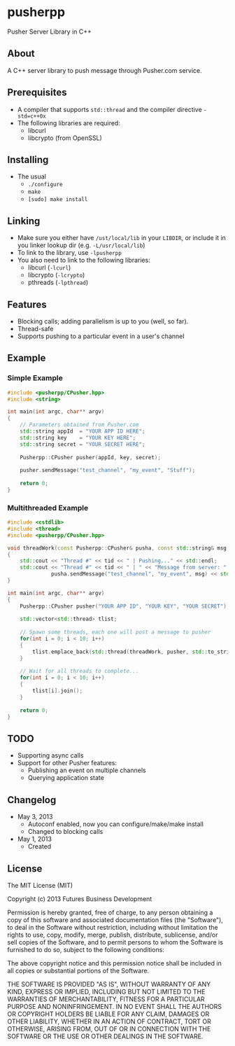 pusherpp
=========

Pusher Server Library in C++

About
-----
A C++ server library to push message through Pusher.com service.

Prerequisites
-------------
+ A compiler that supports `std::thread` and the compiler directive `-std=c++0x`
+ The following libraries are required:
	- libcurl
	- libcrypto (from OpenSSL)

Installing
----------
+ The usual
	- `./configure`
	- `make`
	- `[sudo] make install`

Linking
-------
+ Make sure you either have `/ust/local/lib` in your `LIBDIR`, or include it in you linker lookup dir (e.g. `-L/usr/local/lib`)
+ To link to the library, use `-lpusherpp`
+ You also need to link to the following libraries:
	- libcurl (`-lcurl`)
	- libcrypto (`-lcrypto`)
	- pthreads (`-lpthread`)

Features
--------
+ Blocking calls; adding parallelism is up to you (well, so far).
+ Thread-safe
+ Supports pushing to a particular event in a user's channel

Example
-------
### Simple Example
```C++
#include <pusherpp/CPusher.hpp>
#include <string>

int main(int argc, char** argv)
{
	// Parameters obtained from Pusher.com
	std::string appId  = "YOUR APP ID HERE";
	std::string key    = "YOUR KEY HERE";
	std::string secret = "YOUR SECRET HERE";
	
	Pusherpp::CPusher pusher(appId, key, secret);
	
	pusher.sendMessage("test_channel", "my_event", "Stuff");
	
	return 0;
}
```

### Multithreaded Example
```C++
#include <cstdlib>
#include <thread>
#include <pusherpp/CPusher.hpp>

void threadWork(const Pusherpp::CPusher& pusha, const std::string& msg, int tid)
{
	std::cout << "Thread #" << tid << " | Pushing..." << std::endl;
	std::cout << "Thread #" << tid << " | " << "Message from server: " <<
			  pusha.sendMessage("test_channel", "my_event", msg) << std::endl;
}

int main(int argc, char** argv) 
{
	Pusherpp::CPusher pusher("YOUR APP ID", "YOUR KEY", "YOUR SECRET");
	
	std::vector<std::thread> tlist;
	
	// Spawn some threads, each one will post a message to pusher
	for(int i = 0; i < 10; i++)
	{
		tlist.emplace_back(std::thread(threadWork, pusher, std::to_string(i), i));
	}
	
	// Wait for all threads to complete...
	for(int i = 0; i < 10; i++)
	{
		tlist[i].join();
	}
	
	return 0;
}

```

TODO
----
+ Supporting async calls
+ Support for other Pusher features:
	- Publishing an event on multiple channels
	- Querying application state 

Changelog
---------
+ May 3, 2013
	- Autoconf enabled, now you  can configure/make/make install
	- Changed to blocking calls
+ May 1, 2013
	- Created
	
License
-------
The MIT License (MIT)

Copyright (c) 2013 Futures Business Development

Permission is hereby granted, free of charge, to any person obtaining a copy
of this software and associated documentation files (the "Software"), to deal
in the Software without restriction, including without limitation the rights
to use, copy, modify, merge, publish, distribute, sublicense, and/or sell
copies of the Software, and to permit persons to whom the Software is
furnished to do so, subject to the following conditions:

The above copyright notice and this permission notice shall be included in
all copies or substantial portions of the Software.

THE SOFTWARE IS PROVIDED "AS IS", WITHOUT WARRANTY OF ANY KIND, EXPRESS OR
IMPLIED, INCLUDING BUT NOT LIMITED TO THE WARRANTIES OF MERCHANTABILITY,
FITNESS FOR A PARTICULAR PURPOSE AND NONINFRINGEMENT. IN NO EVENT SHALL THE
AUTHORS OR COPYRIGHT HOLDERS BE LIABLE FOR ANY CLAIM, DAMAGES OR OTHER
LIABILITY, WHETHER IN AN ACTION OF CONTRACT, TORT OR OTHERWISE, ARISING FROM,
OUT OF OR IN CONNECTION WITH THE SOFTWARE OR THE USE OR OTHER DEALINGS IN
THE SOFTWARE.
